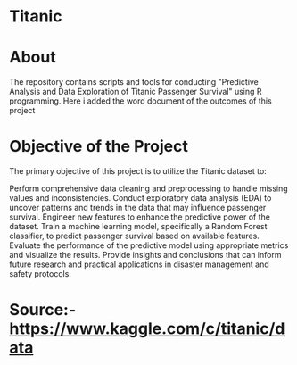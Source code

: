 # Titanic
# About
The repository contains scripts and tools for conducting "Predictive Analysis and Data Exploration of Titanic Passenger Survival" using R programming. Here i added the word document of the 
outcomes of this project
# Objective of the Project
The primary objective of this project is to utilize the Titanic dataset to:

Perform comprehensive data cleaning and preprocessing to handle missing values and inconsistencies.
Conduct exploratory data analysis (EDA) to uncover patterns and trends in the data that may influence passenger survival.
Engineer new features to enhance the predictive power of the dataset.
Train a machine learning model, specifically a Random Forest classifier, to predict passenger survival based on available features.
Evaluate the performance of the predictive model using appropriate metrics and visualize the results.
Provide insights and conclusions that can inform future research and practical applications in disaster management and safety protocols.

# Source:- https://www.kaggle.com/c/titanic/data
